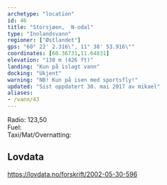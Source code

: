 ```yaml
---
archetype: "location"
id: 46
title: "Storsjøen,  N-odal"
type: "Innlandsvann"
regioner: ["Østlandet"]
gps: "60° 22' 2.316\", 11° 38' 53.916\""
coordinates: [60.36731,11.64831]
elevation: "130 m (426 ft)"
landing: "Kun på islagt vann"
docking: "Ukjent"
warning: "NB! Kun på isen med sportsfly!"
updated: "Sist oppdatert 30. mai 2017 av mikael"
aliases:
- /vann/43
---
```


Radio: 123,50\
 Fuel:\
Taxi/Mat/Overnatting:

## Lovdata

https://lovdata.no/forskrift/2002-05-30-596


